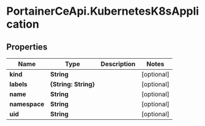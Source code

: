 # PortainerCeApi.KubernetesK8sApplication

## Properties
Name | Type | Description | Notes
------------ | ------------- | ------------- | -------------
**kind** | **String** |  | [optional] 
**labels** | **{String: String}** |  | [optional] 
**name** | **String** |  | [optional] 
**namespace** | **String** |  | [optional] 
**uid** | **String** |  | [optional] 



